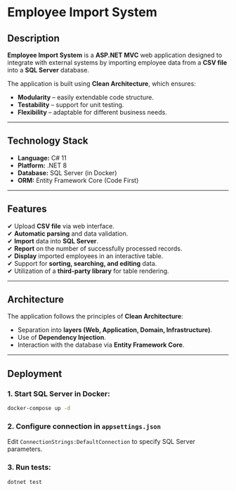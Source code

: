# Employee Import System

## Description
**Employee Import System** is a **ASP.NET MVC** web application designed to integrate with external systems by importing employee data from a **CSV file** into a **SQL Server** database.

The application is built using **Clean Architecture**, which ensures:
- **Modularity** – easily extendable code structure.
- **Testability** – support for unit testing.
- **Flexibility** – adaptable for different business needs.

---

## Technology Stack
- **Language:** C# 11  
- **Platform:** .NET 8  
- **Database:** SQL Server (in Docker)  
- **ORM:** Entity Framework Core (Code First)  

---

## Features
✔ Upload **CSV file** via web interface.  
✔ **Automatic parsing** and data validation.  
✔ **Import** data into **SQL Server**.  
✔ **Report** on the number of successfully processed records.  
✔ **Display** imported employees in an interactive table.  
✔ Support for **sorting, searching, and editing** data.  
✔ Utilization of a **third-party library** for table rendering.  

---

## Architecture
The application follows the principles of **Clean Architecture**:
- Separation into **layers (Web, Application, Domain, Infrastructure)**.
- Use of **Dependency Injection**.
- Interaction with the database via **Entity Framework Core**.

---

## Deployment
### 1. Start SQL Server in Docker:
```sh
docker-compose up -d
```

### 2. Configure connection in `appsettings.json`
Edit `ConnectionStrings:DefaultConnection` to specify SQL Server parameters.

### 3. Run tests:
```sh
dotnet test
```
